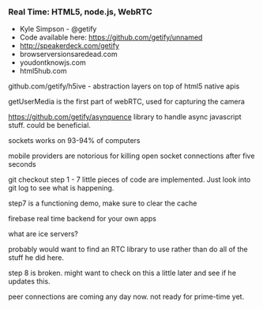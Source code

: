 ### Real Time: HTML5, node.js, WebRTC

- Kyle Simpson - @getify
- Code available here: https://github.com/getify/unnamed 
- http://speakerdeck.com/getify
- browserversionsaredead.com
- youdontknowjs.com
- html5hub.com

github.com/getify/h5ive - abstraction layers on top of html5 native apis

getUserMedia is the first part of webRTC, used for capturing the camera

https://github.com/getify/asynquence library to handle async javascript stuff.  could be beneficial.

sockets works on 93-94% of computers

mobile providers are notorious for killing open socket connections after five seconds

git checkout step 1 - 7 little pieces of code are implemented.  Just look into git log to see what is happening.

step7 is a functioning demo, make sure to clear the cache

firebase real time backend for your own apps

what are ice servers?  

probably would want to find an RTC library to use rather than do all of the stuff he did here.

step 8 is broken.  might want to check on this a little later and see if he updates this.

peer connections are coming any day now.  not ready for prime-time yet.
